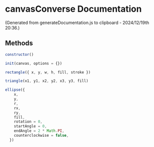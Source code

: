 # canvasConverse Documentation

(Generated from generateDocumentation.js to clipboard - 2024/12/19th 20:36.)

## Methods

```js
constructor()
```

```js
init(canvas, options = {})
```

```js
rectangle({ x, y, w, h, fill, stroke })
```

```js
triangle(x1, y1, x2, y2, x3, y3, fill)
```

```js
ellipse({
    x,
    y,
    r,
    rx,
    ry,
    fill,
    rotation = 0,
    startAngle = 0,
    endAngle = 2 * Math.PI,
    counterclockwise = false,
  })
```
